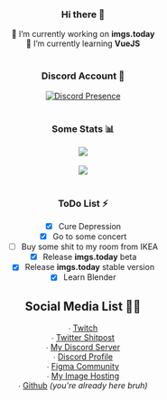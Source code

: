 <div align="center">
  
### Hi there 👋

🔭 I’m currently working on **imgs.today**<br>
🌱 I’m currently learning **VueJS**

#

### Discord Account 🎉

[![Discord Presence](https://lanyard-profile-readme.vercel.app/api/338075554937044994)](https://discord.com/users/338075554937044994)
  
# 
  
### Some Stats 📊

<img align="center" src="https://github-readme-stats.vercel.app/api?username=6vz&count_private=true" /> <br><br>
<img align="center" src="https://github-readme-stats.vercel.app/api/top-langs/?username=6vz&count_private=true&langs_count=7" />

#

### ToDo List ⚡

- [x] Cure Depression
- [x] Go to some concert
- [ ] Buy some shit to my room from IKEA
- [x] Release **imgs.today** beta
- [x] Release **imgs.today** stable version
- [x] Learn Blender
  
## Social Media List 🐱‍🏍

∙ [Twitch](https://twitch.tv/6vzSaysStuff)<br>
∙ [Twitter Shitpost](twitter.com/6vzSaysStuff)<br>
∙ [My Discord Server](https://discord.gg/labs)<br>
∙ [Discord Profile](https://discord.com/users/338075554937044994)<br>
∙ [Figma Community](https://figma.com/6vz)<br>
∙ [My Image Hosting](https://imgs.today)<br>
∙ [Github](https://github.com/6vz) *(you're already here bruh)*<br>
 

</div>

